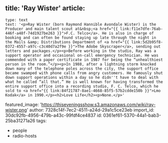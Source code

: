 title: 'Ray Wister'
article:
  -
    type: text
    text: '<p>Ray Wister (born Raymond Hannible Avondale Wister) is the Producer and main talent scout at&nbsp;<a href="{{ link:f11e7dfe-76ab-446f-a48f-74d1927be263 }}">F.C. Telco</a>. He is also in charge of booking and can often be found staying up late through the night in the Mails &amp; Distributions Department of <a href="{{ link:5d2b95f8-0372-4557-a97c-c3c40d7a2f9e }}">The Adobe Skyscraper</a>, sending out letters and packages.</p><p>Before working in the studio, Ray was a support operator and occasional on-call emergency technician. He was commended with a paper certificate in 1987 for being the “unhealthiest person in the room.”</p><p>In 1988, after a lightning storm knocked down many of the telephone poles across the city, the support office became swamped with phone calls from angry customers. He famously shut down support operations within a day so he didn''t have to deal with what he called “all that.” He is well known for having transformed the entire support office into a recording studio, F. C. Telco, which he sold to <a href="{{ link:84f21787-8ae1-4668-85f5-57b2cdde150b }}">Lmo Kodak</a> in 1990.</p><h2>Love Life</h2><p>None.</p>'
featured_image: 'https://thiseveningsshow.s3.amazonaws.com/wiki/ray-wister.png'
author: 7328c14f-7ec2-4511-a24d-29a1c5ce23eb
import_id: 30dc92fb-4956-479b-a43c-99fdf4ce4837
id: 0361ef61-5370-44a1-bab3-25ba31271a26
tags:
  - people
  - radio-hosts

